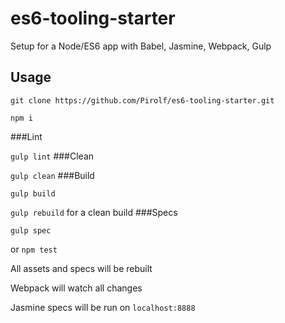 # es6-tooling-starter
Setup for a Node/ES6 app with Babel, Jasmine, Webpack, Gulp

## Usage
```
git clone https://github.com/Pirolf/es6-tooling-starter.git

npm i
```
###Lint

  `gulp lint`
###Clean

  `gulp clean`
###Build
  
  `gulp build`
  
  `gulp rebuild` for a clean build
###Specs

  `gulp spec` 
  
  or `npm test`
  
  All assets and specs will be rebuilt
  
  Webpack will watch all changes
  
  Jasmine specs will be run on `localhost:8888`
